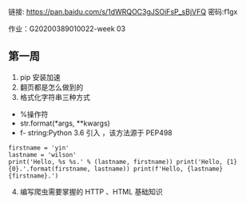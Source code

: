 链接: https://pan.baidu.com/s/1dWRQOC3gJSOiFsP_sBjVFQ 密码:f1gx


作业：G20200389010022-week 03


## 第一周
1. pip 安装加速
2. 翻页都是怎么做到的
3. 格式化字符串三种方式
  - %操作符
  - str.format(*args, **kwargs)
  - f- string:Python 3.6 引入 ，该方法源于 PEP498
```
firstname = 'yin'
lastname = 'wilson'
print('Hello, %s %s.' % (lastname, firstname)) print('Hello, {1} {0}.'.format(firstname, lastname)) print(f'Hello, {lastname} {firstname}.')
```
4. 编写爬虫需要掌握的 HTTP 、HTML 基础知识